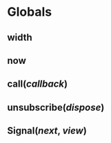 # Globals

## width

## now

## call(_callback_)

## unsubscribe(_dispose_)

## Signal(_next_, _view_)
